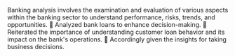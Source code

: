 Banking analysis involves the examination and evaluation of various aspects within the banking sector to understand performance, risks, trends, and opportunities. 

Analyzed bank loans to enhance decision-making.

Reiterated the importance of understanding customer loan behavior and its impact on the bank's operations.

Accordingly given the insights for taking business decisions.
